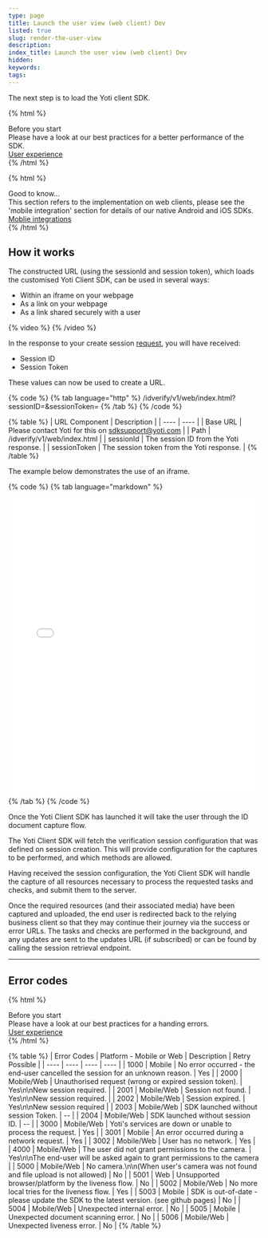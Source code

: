```yaml
---
type: page
title: Launch the user view (web client) Dev
listed: true
slug: render-the-user-view
description: 
index_title: Launch the user view (web client) Dev
hidden: 
keywords: 
tags: 
---
```


The next step is to load the Yoti client SDK. 

{% html %}
<div class="alert-BYS">
   <div class="alert-title" id="BYS">
      Before you start
   </div>
   <div class="alert-text" >
     Please have a look at our best practices for a better performance of the SDK.
   </div>
   <div class="alert-links"> 
         <a href="https://developers.yoti.com/yoti/user-experience-docscan">User experience</a>
   </div>
</div>
{% /html %}

{% html %}
<div class="alert-GTK">
    <div class="alert-title" id="GTK">
        Good to know... 
    </div>
    <div class="alert-text">
       This section refers to the implementation on web clients, please see the 'mobile integration' section for details of our 
       native Android and iOS SDKs.
    </div>
    <div class="alert-links"> 
        <a href="https://developers.yoti.com/yoti/docscan-mobile">Moblie integrations</a>
   </div>
</div>
{% /html %}

## How it works

The constructed URL​ (using the sessionId and session token), which loads the customised Yoti Client SDK, can be used in several ways:

- Within an iframe on your webpage
- As a link on your webpage
- As a link shared securely with a user

{% video %}
{% /video %}

In the response to your create session [request](/yoti/generating-a-session), you will have received:

- Session ID
- Session Token

These values can now be used to create a URL.

{% code %}
{% tab language="http" %}
<hostname>/idverify/v1/web/index.html?sessionID=<inputsessionID>&sessionToken=<yoursessionTokenID>
{% /tab %}
{% /code %}

{% table %}
| URL Component | Description | 
| ---- | ---- | 
| Base URL | Please contact Yoti for this on [sdksupport@yoti.com](mailto:sdksupport@yoti.com) | 
| Path | /idverify/v1/web/index.html | 
| sessionId | The session ID from the Yoti response. | 
| sessionToken | The session token from the Yoti response. | 
{% /table %}

The example below demonstrates the use of an iframe.

{% code %}
{% tab language="markdown" %}
<iframe src="<hostname>/idverify/v1/web/index.html?sessionID=<inputsessionID>&sessionToken=<inputsessionID>" width="100%" height="600" frameborder="0" allow="camera"></iframe>
{% /tab %}
{% /code %}

Once the Yoti Client SDK has launched it will take the user through the ID document capture flow.

The Yoti Client SDK will fetch the verification session configuration that was defined on session creation. This will provide configuration for the captures to be performed, and which methods are allowed.

Having received the session configuration, the Yoti Client SDK will handle the capture of all resources necessary to process the requested tasks and checks, and submit them to the server.

Once the required resources (and their associated media) have been captured and uploaded, the end user is redirected back to the relying business client so that they may continue their journey via the success or error URLs. The tasks and checks are performed in the background, and any updates are sent to the updates URL (if subscribed) or can be found by calling the session retrieval endpoint.

---

## Error codes

{% html %}
<div class="alert-BYS">
   <div class="alert-title" id="BYS">
      Before you start
   </div>
   <div class="alert-text" >
     Please have a look at our best practices for a handing errors.
   </div>
   <div class="alert-links"> 
         <a href="https://developers.yoti.com/yoti/user-experience-docscan#error-handling">User experience</a>
   </div>
</div>
{% /html %}

{% table %}
| Error Codes | Platform - Mobile or Web | Description | Retry Possible | 
| ---- | ---- | ---- | ---- | 
| 1000 | Mobile | No error occurred - the end-user cancelled the session for an unknown reason. | Yes | 
| 2000 | Mobile/Web | Unauthorised request (wrong or expired session token). | Yes\n\nNew session required. | 
| 2001 | Mobile/Web | Session not found. | Yes\n\nNew session required. | 
| 2002 | Mobile/Web | Session expired. | Yes\n\nNew session required | 
| 2003 | Mobile/Web | SDK launched without session Token. | -- | 
| 2004 | Mobile/Web | SDK launched without session ID. | -- | 
| 3000 | Mobile/Web | Yoti's services are down or unable to process the request. | Yes | 
| 3001 | Mobile | An error occurred during a network request. | Yes | 
| 3002 | Mobile/Web | User has no network. | Yes | 
| 4000 | Mobile/Web | The user did not grant permissions to the camera. | Yes\n\nThe end-user will be asked again to grant permissions to the camera | 
| 5000 | Mobile/Web | No camera.\n\n(When user's camera was not found and file upload is not allowed) | No | 
| 5001 | Web | Unsupported browser/platform by the liveness flow. | No | 
| 5002 | Mobile/Web | No more local tries for the liveness flow. | Yes | 
| 5003 | Mobile | SDK is out-of-date - please update the SDK to the latest version. (see github pages) | No | 
| 5004 | Mobile/Web | Unexpected internal error. | No | 
| 5005 | Mobile | Unexpected document scanning error. | No | 
| 5006 | Mobile/Web | Unexpected liveness error. | No | 
{% /table %}